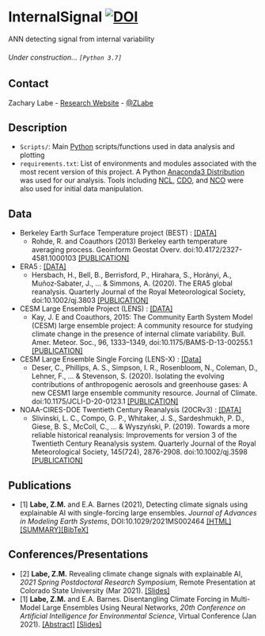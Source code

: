 # InternalSignal [![DOI](https://zenodo.org/badge/DOI/10.5281/zenodo.4890496.svg)](https://doi.org/10.5281/zenodo.4890496)
ANN detecting signal from internal variability 

###### Under construction... ```[Python 3.7]```

## Contact
Zachary Labe - [Research Website](http://sites.uci.edu/zlabe/) - [@ZLabe](https://twitter.com/ZLabe)

## Description
+ ```Scripts/```: Main [Python](https://www.python.org/) scripts/functions used in data analysis and plotting
+ ```requirements.txt```: List of environments and modules associated with the most recent version of this project. A Python [Anaconda3 Distribution](https://docs.continuum.io/anaconda/) was used for our analysis. Tools including [NCL](https://www.ncl.ucar.edu/), [CDO](https://code.mpimet.mpg.de/projects/cdo), and [NCO](http://nco.sourceforge.net/) were also used for initial data manipulation.

## Data
+ Berkeley Earth Surface Temperature project (BEST) : [[DATA]](http://berkeleyearth.org/data/)
    + Rohde, R. and Coauthors (2013) Berkeley earth temperature averaging process. Geoinform Geostat Overv. doi:10.4172/2327-4581.1000103 [[PUBLICATION]](http://www.scitechnol.com/2327-4581/2327-4581-1-103.php)
+ ERA5 : [[DATA]](https://cds.climate.copernicus.eu/cdsapp#!/home)
    + Hersbach, H., Bell, B., Berrisford, P., Hirahara, S., Horányi, A., Muñoz‐Sabater, J., ... & Simmons, A. (2020). The ERA5 global reanalysis. Quarterly Journal of the Royal Meteorological Society, doi:10.1002/qj.3803 [[PUBLICATION]](https://rmets.onlinelibrary.wiley.com/doi/full/10.1002/qj.3803)
+ CESM Large Ensemble Project (LENS) : [[DATA]](http://www.cesm.ucar.edu/projects/community-projects/LENS/data-sets.html)
    + Kay, J. E and Coauthors, 2015: The Community Earth System Model (CESM) large ensemble project: A community resource for studying climate change in the presence of internal climate variability. Bull. Amer. Meteor. Soc., 96, 1333–1349, doi:10.1175/BAMS-D-13-00255.1 [[PUBLICATION]](http://journals.ametsoc.org/doi/full/10.1175/BAMS-D-13-00255.1)
+ CESM Large Ensemble Single Forcing (LENS-X) : [[Data]](http://www.cesm.ucar.edu/experiments/cesm1.1/LE/#single-forcing)
    + Deser, C., Phillips, A. S., Simpson, I. R., Rosenbloom, N., Coleman, D., Lehner, F., ... & Stevenson, S. (2020). Isolating the evolving contributions of anthropogenic aerosols and greenhouse gases: A new CESM1 large ensemble community resource. Journal of Climate. doi:10.1175/JCLI-D-20-0123.1 [[PUBLICATION]](https://journals.ametsoc.org/jcli/article/doi/10.1175/JCLI-D-20-0123.1/353234)
+ NOAA-CIRES-DOE Twentieth Century Reanalysis (20CRv3) : [[DATA]](https://psl.noaa.gov/data/gridded/data.20thC_ReanV3.html)
    + Slivinski, L. C., Compo, G. P., Whitaker, J. S., Sardeshmukh, P. D., Giese, B. S., McColl, C., ... & Wyszyński, P. (2019). Towards a more reliable historical reanalysis: Improvements for version 3 of the Twentieth Century Reanalysis system. Quarterly Journal of the Royal Meteorological Society, 145(724), 2876-2908. doi:10.1002/qj.3598 [[PUBLICATION]](https://rmets.onlinelibrary.wiley.com/doi/10.1002/qj.3598)
    
## Publications
+ [1] **Labe, Z.M.** and E.A. Barnes (2021), Detecting climate signals using explainable AI with single-forcing large ensembles. *Journal of Advances in Modeling Earth Systems*, DOI:10.1029/2021MS002464 [[HTML]](https://agupubs.onlinelibrary.wiley.com/doi/abs/10.1029/2021MS002464)[[SUMMARY]](https://sites.uci.edu/zlabe/climate-signals-and-explainable-ai/)[[BibTeX]](https://sites.uci.edu/zlabe/files/2021/06/LabeBarnes_XLENS_JAMES_BibTeX.pdf)

## Conferences/Presentations
+ [2] **Labe, Z.M.** Revealing climate change signals with explainable AI, *2021 Spring Postdoctoral Research Symposium*, Remote Presentation at Colorado State University (Mar 2021). [[Slides]](https://www.slideshare.net/ZacharyLabe/revealing-climate-change-signals-with-explainable-ai)
+ [1] **Labe, Z.M.** and E.A. Barnes. Disentangling Climate Forcing in Multi-Model Large Ensembles Using Neural Networks, *20th Conference on Artificial Intelligence for Environmental Science*, Virtual Conference (Jan 2021). [[Abstract]](https://ams.confex.com/ams/101ANNUAL/meetingapp.cgi/Paper/379553) [[Slides]](https://www2.slideshare.net/ZacharyLabe/disentangling-climate-forcing-in-multimodel-large-ensembles-using-neural-networks)
